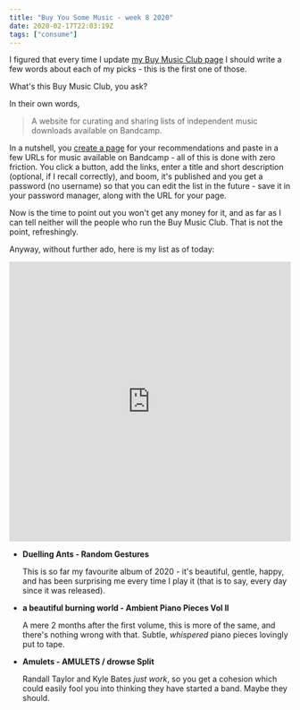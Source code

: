 ```yaml
---
title: "Buy You Some Music - week 8 2020"
date: 2020-02-17T22:03:19Z
tags: ["consume"]
---
```


I figured that every time I update [my Buy Music Club page][my-buy-music]
I should write a few words about each of my picks - this is the first one
of those.

[my-buy-music]: https://buymusic.club/list/pedro-figueiredo-lofi-ambient

What's this Buy Music Club, you ask?

<!--more-->

In their own words,

> A website for curating and sharing lists of independent music downloads
> available on Bandcamp.

In a nutshell, you [create a page][buy-music] for your recommendations
and paste in a few URLs for music available on Bandcamp - all of this is done
with zero friction. You click a button, add the links, enter a title
and short description (optional, if I recall correctly), and boom,
it's published and you get a password (no username) so that you can edit
the list in the future - save it in your password manager, along with the URL
for your page.

Now is the time to point out you won't get any money for it, and as far as
I can tell neither will the people who run the Buy Music Club. That is not
the point, refreshingly.

[buy-music]: https://buymusic.club/

Anyway, without further ado, here is my list as of today:

<iframe src="https://buymusic.club/embed/pedro-figueiredo-lofi-ambient" height="500" width="100%" frameborder="0"></iframe>

* **Duelling Ants - Random Gestures**

  This is so far my favourite album of 2020 - it's beautiful, gentle, happy,
  and has been surprising me every time I play it (that is to say, every day
  since it was released).

* **a beautiful burning world - Ambient Piano Pieces Vol II**

  A mere 2 months after the first volume, this is more of the same, and there's
  nothing wrong with that. Subtle, _whispered_ piano pieces lovingly put to tape.

* **Amulets - AMULETS / drowse Split**

  Randall Taylor and Kyle Bates _just work_, so you get a cohesion which could
  easily fool you into thinking they have started a band. Maybe they should.
